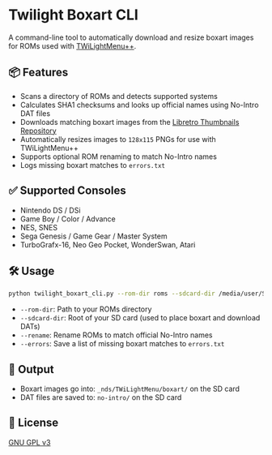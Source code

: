 # Twilight Boxart CLI

A command-line tool to automatically download and resize boxart images for ROMs used with [TWiLightMenu++](https://github.com/DS-Homebrew/TWiLightMenu).

## 📦 Features

- Scans a directory of ROMs and detects supported systems
- Calculates SHA1 checksums and looks up official names using No-Intro DAT files
- Downloads matching boxart images from the [Libretro Thumbnails Repository](https://github.com/libretro-thumbnails/)
- Automatically resizes images to `128x115` PNGs for use with TWiLightMenu++
- Supports optional ROM renaming to match No-Intro names
- Logs missing boxart matches to `errors.txt`

## ✅ Supported Consoles

- Nintendo DS / DSi
- Game Boy / Color / Advance
- NES, SNES
- Sega Genesis / Game Gear / Master System
- TurboGrafx-16, Neo Geo Pocket, WonderSwan, Atari

## 🛠️ Usage

```bash
python twilight_boxart_cli.py --rom-dir roms --sdcard-dir /media/user/SDCARD --rename --errors
```

- `--rom-dir`: Path to your ROMs directory
- `--sdcard-dir`: Root of your SD card (used to place boxart and download DATs)
- `--rename`: Rename ROMs to match official No-Intro names
- `--errors`: Save a list of missing boxart matches to `errors.txt`

## 📁 Output

- Boxart images go into: `_nds/TWiLightMenu/boxart/` on the SD card
- DAT files are saved to: `no-intro/` on the SD card

## 💬 License

[GNU GPL v3](https://www.gnu.org/licenses/gpl-3.0.html)
